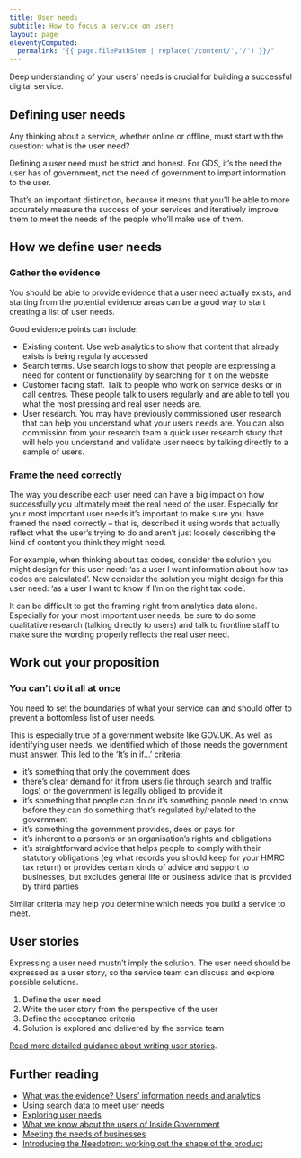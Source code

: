 ```yaml
---
title: User needs
subtitle: How to focus a service on users
layout: page
eleventyComputed:
  permalink: "{{ page.filePathStem | replace('/content/','/') }}/"
---
```


Deep understanding of your users’ needs is crucial for building a successful digital service.

## Defining user needs

Any thinking about a service, whether online or offline, must start with the question: what is the user need?

Defining a user need must be strict and honest. For GDS, it’s the need the user has of government, not the need of government to impart information to the user.

That’s an important distinction, because it means that you’ll be able to more accurately measure the success of your services and iteratively improve them to meet the needs of the people who’ll make use of them.

## How we define user needs

### Gather the evidence

You should be able to provide evidence that a user need actually exists, and starting from the potential evidence areas can be a good way to start creating a list of user needs.

Good evidence points can include:

- Existing content. Use web analytics to show that content that already exists is being regularly accessed
- Search terms. Use search logs to show that people are expressing a need for content or functionality by searching for it on the website
- Customer facing staff. Talk to people who work on service desks or in call centres. These people talk to users regularly and are able to tell you what the most pressing and real user needs are.
- User research. You may have previously commissioned user research that can help you understand what your users needs are. You can also commission from your research team a quick user research study that will help you understand and validate user needs by talking directly to a sample of users.

### Frame the need correctly

The way you describe each user need can have a big impact on how successfully you ultimately meet the real need of the user. Especially for your most important user needs it’s important to make sure you have framed the need correctly – that is, described it using words that actually reflect what the user’s trying to do and aren’t just loosely describing the kind of content you think they might need.

For example, when thinking about tax codes, consider the solution you might design for this user need: ‘as a user I want information about how tax codes are calculated’. Now consider the solution you might design for this user need: ‘as a user I want to know if I’m on the right tax code’.

It can be difficult to get the framing right from analytics data alone. Especially for your most important user needs, be sure to do some qualitative research (talking directly to users) and talk to frontline staff to make sure the wording properly reflects the real user need.

## Work out your proposition

### You can’t do it all at once

You need to set the boundaries of what your service can and should offer to prevent a bottomless list of user needs.

This is especially true of a government website like GOV.UK. As well as identifying user needs, we identified which of those needs the government must answer. This led to the ‘It’s in if…’ criteria:

- it’s something that only the government does
- there’s clear demand for it from users (ie through search and traffic logs) or the government is legally obliged to provide it
- it’s something that people can do or it’s something people need to know before they can do something that’s regulated by/related to the government
- it’s something the government provides, does or pays for
- it’s inherent to a person’s or an organisation’s rights and obligations
- it’s straightforward advice that helps people to comply with their statutory obligations (eg what records you should keep for your HMRC tax return) or provides certain kinds of advice and support to businesses, but excludes general life or business advice that is provided by third parties

Similar criteria may help you determine which needs you build a service to meet.

## User stories

Expressing a user need mustn’t imply the solution. The user need should be expressed as a user story, so the service team can discuss and explore possible solutions.

1. Define the user need
2. Write the user story from the perspective of the user
3. Define the acceptance criteria
4. Solution is explored and delivered by the service team

[Read more detailed guidance about writing user stories](/version-1/guides/writing-user-stories/).

## Further reading

- [What was the evidence? Users’ information needs and analytics](https://gds.blog.gov.uk/2011/05/23/what-was-the-evidence-users-information-needs-and-analytics/ "What was the evidence? Users’ information needs and analytics")
- [Using search data to meet user needs](https://gds.blog.gov.uk/2012/01/27/search-data-user-needs/ "Using search data to meet user needs")
- [Exploring user needs](https://gds.blog.gov.uk/2012/10/09/exploring-user-needs/ "Exploring user needs")
- [What we know about the users of Inside Government](https://gds.blog.gov.uk/2012/11/14/what-we-know-about-the-users-of-inside-government/ "What we know about the users of Inside Government")
- [Meeting the needs of businesses](https://gds.blog.gov.uk/2012/10/16/meeting-the-needs-of-businesses/ "Meeting the needs of businesses")
- [Introducing the Needotron: working out the shape of the product](https://gds.blog.gov.uk/2011/09/19/introducing-the-needotron-working-out-the-shape-of-the-product/ "Introducing the Needotron: working out the shape of the product")
